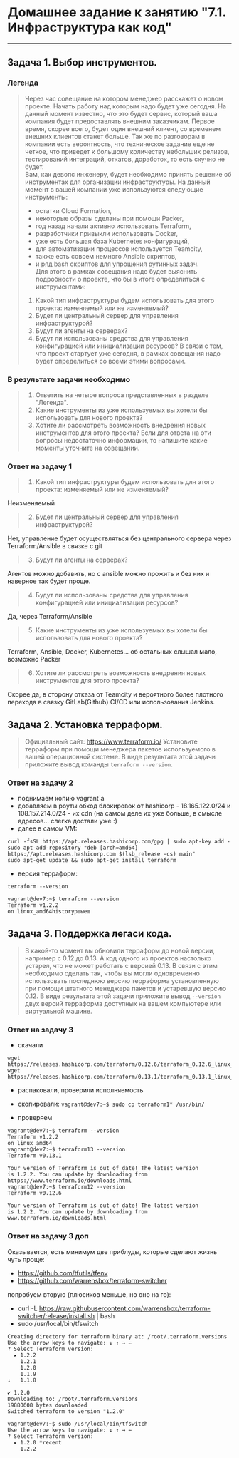 # Домашнее задание к занятию "7.1. Инфраструктура как код"

---

## Задача 1. Выбор инструментов. 
 
### Легенда
> Через час совещание на котором менеджер расскажет о новом проекте. Начать работу над которым надо 
> будет уже сегодня. 
> На данный момент известно, что это будет сервис, который ваша компания будет предоставлять внешним заказчикам.
> Первое время, скорее всего, будет один внешний клиент, со временем внешних клиентов станет больше.
> Так же по разговорам в компании есть вероятность, что техническое задание еще не четкое, что приведет к большому
> количеству небольших релизов, тестирований интеграций, откатов, доработок, то есть скучно не будет.  
> Вам, как девопс инженеру, будет необходимо принять решение об инструментах для организации инфраструктуры.
> На данный момент в вашей компании уже используются следующие инструменты: 
> - остатки Сloud Formation, 
> - некоторые образы сделаны при помощи Packer,
> - год назад начали активно использовать Terraform, 
> - разработчики привыкли использовать Docker, 
> - уже есть большая база Kubernetes конфигураций, 
> - для автоматизации процессов используется Teamcity, 
> - также есть совсем немного Ansible скриптов, 
> - и ряд bash скриптов для упрощения рутинных задач.  
> Для этого в рамках совещания надо будет выяснить подробности о проекте, что бы в итоге определиться с инструментами:
> 1. Какой тип инфраструктуры будем использовать для этого проекта: изменяемый или не изменяемый?
> 1. Будет ли центральный сервер для управления инфраструктурой?
> 1. Будут ли агенты на серверах?
> 1. Будут ли использованы средства для управления конфигурацией или инициализации ресурсов? 
> В связи с тем, что проект стартует уже сегодня, в рамках совещания надо будет определиться со всеми этими вопросами.
### В результате задачи необходимо
> 1. Ответить на четыре вопроса представленных в разделе "Легенда". 
> 1. Какие инструменты из уже используемых вы хотели бы использовать для нового проекта? 
> 1. Хотите ли рассмотреть возможность внедрения новых инструментов для этого проекта? 
> Если для ответа на эти вопросы недостаточно информации, то напишите какие моменты уточните на совещании.

### Ответ на задачу 1
> 1. Какой тип инфраструктуры будем использовать для этого проекта: изменяемый или не изменяемый?

Неизменяемый

> 2. Будет ли центральный сервер для управления инфраструктурой?

Нет, управление будет осуществляться без центрального сервера через Terraform/Ansible в связке с git 

> 3. Будут ли агенты на серверах?

Агентов можно добавить, но с ansible можно прожить и без них и наверное так будет проще.

> 4. Будут ли использованы средства для управления конфигурацией или инициализации ресурсов? 

Да, через Terraform/Ansible

> 5. Какие инструменты из уже используемых вы хотели бы использовать для нового проекта? 

Terraform, Ansible, Docker, Kubernetes... об остальных слышал мало, возможно Packer

> 6. Хотите ли рассмотреть возможность внедрения новых инструментов для этого проекта? 

Скорее да, в сторону отказа от Teamcity и вероятного более плотного перехода в связку GitLab(Github) CI/CD или использования Jenkins.

## Задача 2. Установка терраформ. 
> Официальный сайт: https://www.terraform.io/
> Установите терраформ при помощи менеджера пакетов используемого в вашей операционной системе.
> В виде результата этой задачи приложите вывод команды `terraform --version`.

### Ответ на задачу 2

- поднимаем копию vagrant`a
- добавляем в роуты обход блокировок от hashicorp - 18.165.122.0/24 и 108.157.214.0/24 - их cdn (на самом деле их уже больше, в смысле адресов... слегка достали уже :)
- далее в самом VM:

```
curl -fsSL https://apt.releases.hashicorp.com/gpg | sudo apt-key add -
sudo apt-add-repository "deb [arch=amd64] https://apt.releases.hashicorp.com $(lsb_release -cs) main"
sudo apt-get update && sudo apt-get install terraform
```
- версия терраформ:

```
terraform --version
```

```
vagrant@dev7:~$ terraform --version
Terraform v1.2.2
on linux_amd64historyршыещ
```

## Задача 3. Поддержка легаси кода. 
> В какой-то момент вы обновили терраформ до новой версии, например с 0.12 до 0.13. 
> А код одного из проектов настолько устарел, что не может работать с версией 0.13. 
> В связи с этим необходимо сделать так, чтобы вы могли одновременно использовать последнюю версию терраформа установленную при помощи
> штатного менеджера пакетов и устаревшую версию 0.12. 
> В виде результата этой задачи приложите вывод `--version` двух версий терраформа доступных на вашем компьютере 
> или виртуальной машине.

### Ответ на задачу 3

- скачали
```
wget https://releases.hashicorp.com/terraform/0.12.6/terraform_0.12.6_linux_amd64.zip
wget https://releases.hashicorp.com/terraform/0.13.1/terraform_0.13.1_linux_amd64.zip
```

- распаковали, проверили исполняемость
- скопировали: ``` vagrant@dev7:~$ sudo cp terraform1* /usr/bin/ ```

- проверяем

```
vagrant@dev7:~$ terraform --version
Terraform v1.2.2
on linux_amd64
vagrant@dev7:~$ terraform13 --version
Terraform v0.13.1

Your version of Terraform is out of date! The latest version
is 1.2.2. You can update by downloading from https://www.terraform.io/downloads.html
vagrant@dev7:~$ terraform12 --version
Terraform v0.12.6

Your version of Terraform is out of date! The latest version
is 1.2.2. You can update by downloading from www.terraform.io/downloads.html
```

### Ответ на задачу 3 доп

Оказывается, есть минимум две приблуды, которые сделают жизнь чуть проще:
- https://github.com/tfutils/tfenv
- https://github.com/warrensbox/terraform-switcher

попробуем вторую (плюсиков меньше, но оно на го):
- curl -L https://raw.githubusercontent.com/warrensbox/terraform-switcher/release/install.sh | bash
- sudo /usr/local/bin/tfswitch

```
Creating directory for terraform binary at: /root/.terraform.versions
Use the arrow keys to navigate: ↓ ↑ → ←
? Select Terraform version:
  ▸ 1.2.2
    1.2.1
    1.2.0
    1.1.9
↓   1.1.8
```

```
✔ 1.2.0
Downloading to: /root/.terraform.versions
19880608 bytes downloaded
Switched terraform to version "1.2.0"
```

```
vagrant@dev7:~$ sudo /usr/local/bin/tfswitch
Use the arrow keys to navigate: ↓ ↑ → ←
? Select Terraform version:
  ▸ 1.2.0 *recent
    1.2.2
```